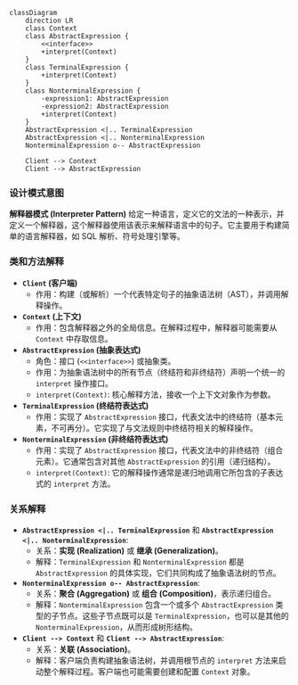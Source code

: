 ```mermaid
classDiagram
    direction LR
    class Context
    class AbstractExpression {
        <<interface>>
        +interpret(Context)
    }
    class TerminalExpression {
        +interpret(Context)
    }
    class NonterminalExpression {
        -expression1: AbstractExpression
        -expression2: AbstractExpression
        +interpret(Context)
    }
    AbstractExpression <|.. TerminalExpression
    AbstractExpression <|.. NonterminalExpression
    NonterminalExpression o-- AbstractExpression

    Client --> Context
    Client --> AbstractExpression
```

### 设计模式意图

**解释器模式 (Interpreter Pattern)** 给定一种语言，定义它的文法的一种表示，并定义一个解释器，这个解释器使用该表示来解释语言中的句子。它主要用于构建简单的语言解释器，如 SQL 解析、符号处理引擎等。

### 类和方法解释

*   **`Client` (客户端)**
    *   作用：构建（或解析）一个代表特定句子的抽象语法树（AST），并调用解释操作。
*   **`Context` (上下文)**
    *   作用：包含解释器之外的全局信息。在解释过程中，解释器可能需要从 `Context` 中存取信息。
*   **`AbstractExpression` (抽象表达式)**
    *   角色：接口 (`<<interface>>`) 或抽象类。
    *   作用：为抽象语法树中的所有节点（终结符和非终结符）声明一个统一的 `interpret` 操作接口。
    *   `interpret(Context)`: 核心解释方法，接收一个上下文对象作为参数。
*   **`TerminalExpression` (终结符表达式)**
    *   作用：实现了 `AbstractExpression` 接口，代表文法中的终结符（基本元素，不可再分）。它实现了与文法规则中终结符相关的解释操作。
*   **`NonterminalExpression` (非终结符表达式)**
    *   作用：实现了 `AbstractExpression` 接口，代表文法中的非终结符（组合元素）。它通常包含对其他 `AbstractExpression` 的引用（递归结构）。
    *   `interpret(Context)`: 它的解释操作通常是递归地调用它所包含的子表达式的 `interpret` 方法。

### 关系解释

*   **`AbstractExpression <|.. TerminalExpression`** 和 **`AbstractExpression <|.. NonterminalExpression`**:
    *   关系：**实现 (Realization)** 或 **继承 (Generalization)**。
    *   解释：`TerminalExpression` 和 `NonterminalExpression` 都是 `AbstractExpression` 的具体实现，它们共同构成了抽象语法树的节点。
*   **`NonterminalExpression o-- AbstractExpression`**:
    *   关系：**聚合 (Aggregation)** 或 **组合 (Composition)**，表示递归组合。
    *   解释：`NonterminalExpression` 包含一个或多个 `AbstractExpression` 类型的子节点。这些子节点既可以是 `TerminalExpression`，也可以是其他的 `NonterminalExpression`，从而形成树形结构。
*   **`Client --> Context`** 和 **`Client --> AbstractExpression`**:
    *   关系：**关联 (Association)**。
    *   解释：客户端负责构建抽象语法树，并调用根节点的 `interpret` 方法来启动整个解释过程。客户端也可能需要创建和配置 `Context` 对象。